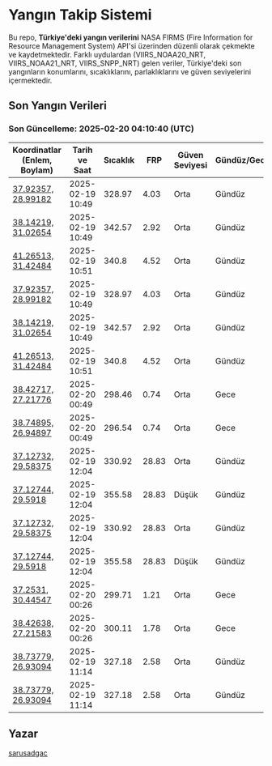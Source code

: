 # Yangın Takip Sistemi

Bu repo, **Türkiye'deki yangın verilerini** NASA FIRMS (Fire Information for Resource Management System) API'si üzerinden düzenli olarak çekmekte ve kaydetmektedir. Farklı uydulardan (VIIRS_NOAA20_NRT, VIIRS_NOAA21_NRT, VIIRS_SNPP_NRT) gelen veriler, Türkiye'deki son yangınların konumlarını, sıcaklıklarını, parlaklıklarını ve güven seviyelerini içermektedir.

## Son Yangın Verileri
### Son Güncelleme: 2025-02-20 04:10:40 (UTC)

| Koordinatlar (Enlem, Boylam) | Tarih ve Saat | Sıcaklık | FRP | Güven Seviyesi | Gündüz/Gece |
|-----------------------------|----------------|----------|-----|----------------|-------------|
| [37.92357, 28.99182](https://www.google.com/maps?q=37.92357,28.99182) | 2025-02-19 10:49 | 328.97 | 4.03 | Orta | Gündüz |
| [38.14219, 31.02654](https://www.google.com/maps?q=38.14219,31.02654) | 2025-02-19 10:49 | 342.57 | 2.92 | Orta | Gündüz |
| [41.26513, 31.42484](https://www.google.com/maps?q=41.26513,31.42484) | 2025-02-19 10:51 | 340.8 | 4.52 | Orta | Gündüz |
| [37.92357, 28.99182](https://www.google.com/maps?q=37.92357,28.99182) | 2025-02-19 10:49 | 328.97 | 4.03 | Orta | Gündüz |
| [38.14219, 31.02654](https://www.google.com/maps?q=38.14219,31.02654) | 2025-02-19 10:49 | 342.57 | 2.92 | Orta | Gündüz |
| [41.26513, 31.42484](https://www.google.com/maps?q=41.26513,31.42484) | 2025-02-19 10:51 | 340.8 | 4.52 | Orta | Gündüz |
| [38.42717, 27.21776](https://www.google.com/maps?q=38.42717,27.21776) | 2025-02-20 00:49 | 298.46 | 0.74 | Orta | Gece |
| [38.74895, 26.94897](https://www.google.com/maps?q=38.74895,26.94897) | 2025-02-20 00:49 | 296.54 | 0.74 | Orta | Gece |
| [37.12732, 29.58375](https://www.google.com/maps?q=37.12732,29.58375) | 2025-02-19 12:04 | 330.92 | 28.83 | Orta | Gündüz |
| [37.12744, 29.5918](https://www.google.com/maps?q=37.12744,29.5918) | 2025-02-19 12:04 | 355.58 | 28.83 | Düşük | Gündüz |
| [37.12732, 29.58375](https://www.google.com/maps?q=37.12732,29.58375) | 2025-02-19 12:04 | 330.92 | 28.83 | Orta | Gündüz |
| [37.12744, 29.5918](https://www.google.com/maps?q=37.12744,29.5918) | 2025-02-19 12:04 | 355.58 | 28.83 | Düşük | Gündüz |
| [37.2531, 30.44547](https://www.google.com/maps?q=37.2531,30.44547) | 2025-02-20 00:26 | 299.71 | 1.21 | Orta | Gece |
| [38.42638, 27.21583](https://www.google.com/maps?q=38.42638,27.21583) | 2025-02-20 00:26 | 300.11 | 1.78 | Orta | Gece |
| [38.73779, 26.93094](https://www.google.com/maps?q=38.73779,26.93094) | 2025-02-19 11:14 | 327.18 | 2.58 | Orta | Gündüz |
| [38.73779, 26.93094](https://www.google.com/maps?q=38.73779,26.93094) | 2025-02-19 11:14 | 327.18 | 2.58 | Orta | Gündüz |

## Yazar

[sarusadgac](https://x.com/sarusadgac)
